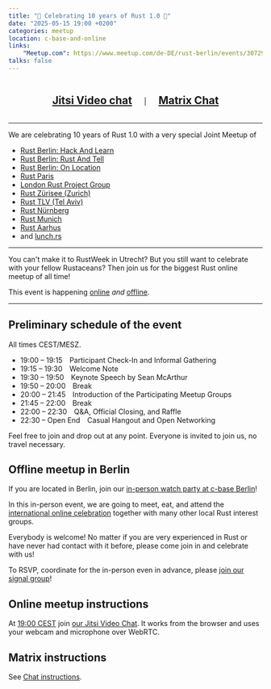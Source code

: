 ```yaml
---
title: "🦀 Celebrating 10 years of Rust 1.0 🦀"
date: "2025-05-15 19:00 +0200"
categories: meetup
location: c-base-and-online
links:
    "Meetup.com": https://www.meetup.com/de-DE/rust-berlin/events/307293317/
talks: false
---
```


<center>
    <h2 style="display: inline-block; padding: 0 20px;"><a href="https://meet.jit.si/RustHackAndLearnBerlin">Jitsi Video chat</a></h2>
    |
    <h2 style="display: inline-block; padding: 0 20px;"><a href="https://matrix.to/#/!xycQxSjSAvEezkyztA:chat.berline.rs">Matrix Chat</a></h2>
</center>

---

We are celebrating 10 years of Rust 1.0 with a very special Joint Meetup of

* [Rust Berlin: Hack And Learn](https://www.meetup.com/de-DE/rust-berlin/)
* [Rust Berlin: Rust And Tell](https://www.meetup.com/de-DE/rust-berlin/)
* [Rust Berlin: On Location][rust-berlin-on-location-group]
* [Rust Paris](https://www.meetup.com/de-DE/rust-paris/)
* [London Rust Project Group](https://www.meetup.com/de-DE/london-rust-project-group/)
* [Rust Zürisee (Zurich)](https://www.meetup.com/de-DE/rust-zurich/)
* [Rust TLV (Tel Aviv)](https://www.meetup.com/de-DE/rust-tlv/)
* [Rust Nürnberg](https://www.meetup.com/de-DE/rust-noris/)
* [Rust Munich](https://www.meetup.com/de-DE/rust-munich/)
* [Rust Aarhus](https://www.meetup.com/de-de/rust-aarhus/)
* and [lunch.rs](http://lunch.rs/)

---

You can't make it to RustWeek in Utrecht?
But you still want to celebrate with your fellow Rustaceans?
Then join us for the biggest Rust online meetup of all time!

This event is happening [online](#online-meetup-instructions) _and_ [offline](#offline-meetup-in-berlin).

---

## Preliminary schedule of the event

All times CEST/MESZ.

* 19:00 – 19:15 Participant Check-In and Informal Gathering
* 19:15 – 19:30 Welcome Note
* 19:30 – 19:50 Keynote Speech by Sean McArthur
* 19:50 – 20:00 Break
* 20:00 – 21:45 Introduction of the Participating Meetup Groups
* 21:45 – 22:00 Break
* 22:00 – 22:30 Q&A, Official Closing, and Raffle
* 22:30 – Open End Casual Hangout and Open Networking

Feel free to join and drop out at any point.
Everyone is invited to join us, no travel necessary.

## Offline meetup in Berlin

If you are located in Berlin, join our [in-person watch party at c-base Berlin][c-base-announcement]!

In this in-person event, we are going to meet, eat,
and attend the [international online celebration](#online-meetup-instructions)
together with many other local Rust interest groups.

Everybody is welcome! No matter if you are very
experienced in Rust or have never had contact with it before,
please come join in and celebrate with us!

To RSVP, coordinate for the in-person even in advance, please [join our signal group][rust-berlin-on-location-group]!

[rust-berlin-on-location-group]: https://signal.group/#CjQKIApfEgb36v82nhIb7m6zLCQjEtSEZubR7UvywTcWZXxdEhBWxhMWNCKekvtCYX7iDRRm

[c-base-announcement]: https://www.c-base.org/calendar/#view=month&date=2025-05-15&event=92df14e3-c21c-477a-a150-84be085ed411

## Online meetup instructions

At [19:00 CEST](https://time.is/1900_15_May_2025_in_Berlin/UTC/Baltimore/London/Los_Angeles/New_York/Lagos/Sydney/Kuala_Lumpur/Kolkata?Rust__Hack%27n%27Learn)
join [our Jitsi Video Chat](https://meet.jit.si/RustHackAndLearnBerlin).
It works from the browser and uses your webcam and microphone over WebRTC.

## Matrix instructions

See [Chat instructions](/chat/).
